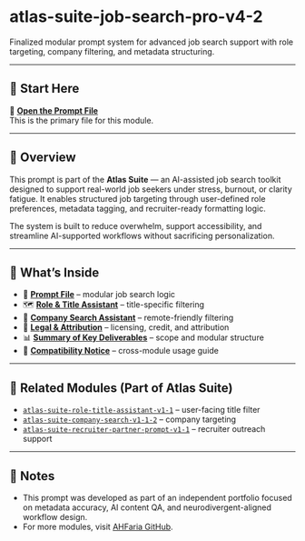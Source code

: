 # atlas-suite-job-search-pro-v4-2

Finalized modular prompt system for advanced job search support with role targeting, company filtering, and metadata structuring.

---

## 🔹 Start Here

📄 **[Open the Prompt File](docs/01-prompt-atlas-v4.2.docx)**  
This is the primary file for this module.

---

## 🧭 Overview

This prompt is part of the **Atlas Suite** — an AI-assisted job search toolkit designed to support real-world job seekers under stress, burnout, or clarity fatigue. It enables structured job targeting through user-defined role preferences, metadata tagging, and recruiter-ready formatting logic.

The system is built to reduce overwhelm, support accessibility, and streamline AI-supported workflows without sacrificing personalization.

---

## 📂 What’s Inside

- 🧩 **[Prompt File](docs/01-prompt-atlas-v4.2.docx)** – modular job search logic  
- 🗺️ **[Role & Title Assistant](docs/linked-role-title-doc.docx)** – title-specific filtering  
- 🏢 **[Company Search Assistant](docs/linked-company-doc.docx)** – remote-friendly filtering  
- 📜 **[Legal & Attribution](docs/04-legal-attribution-atlas-v4.2.docx)** – licensing, credit, and attribution  
- 📊 **[Summary of Key Deliverables](docs/03-key-deliverables-atlas-v4.2.docx)** – scope and modular structure  
- 🔗 **[Compatibility Notice](docs/atlas-suite-compatibility-warning.docx)** – cross-module usage guide

---

## 🔗 Related Modules (Part of Atlas Suite)

- [`atlas-suite-role-title-assistant-v1-1`](https://github.com/AHFaria/atlas-suite-role-title-assistant-v1-1) – user-facing title filter  
- [`atlas-suite-company-search-v1-1-2`](https://github.com/AHFaria/atlas-suite-company-search-v1-1-2) – company targeting  
- [`atlas-suite-recruiter-partner-prompt-v1-1`](https://github.com/AHFaria/atlas-suite-recruiter-partner-prompt-v1-1) – recruiter outreach support  

---

## 💬 Notes

- This prompt was developed as part of an independent portfolio focused on metadata accuracy, AI content QA, and neurodivergent-aligned workflow design.
- For more modules, visit [AHFaria GitHub](https://github.com/AHFaria).
